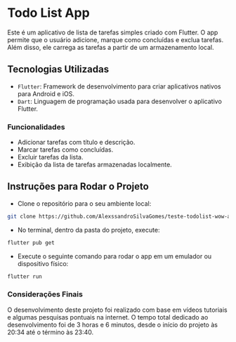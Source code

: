 # Todo List App
Este é um aplicativo de lista de tarefas simples criado com Flutter. O app permite que o usuário adicione, marque como concluídas e exclua tarefas. Além disso, ele carrega as tarefas a partir de um armazenamento local.

## Tecnologias Utilizadas
- ``Flutter``: Framework de desenvolvimento para criar aplicativos nativos para Android e iOS.
- ``Dart``: Linguagem de programação usada para desenvolver o aplicativo Flutter.

### Funcionalidades
- Adicionar tarefas com título e descrição.
- Marcar tarefas como concluídas.
- Excluir tarefas da lista.
- Exibição da lista de tarefas armazenadas localmente.

## Instruções para Rodar o Projeto
- Clone o repositório para o seu ambiente local:
``` bash
git clone https://github.com/AlexssandroSilvaGomes/teste-todolist-wow-automacao.git
```
- No terminal, dentro da pasta do projeto, execute:
```bash
flutter pub get
```
- Execute o seguinte comando para rodar o app em um emulador ou dispositivo físico:
```bash
flutter run
```

### Considerações Finais
O desenvolvimento deste projeto foi realizado com base em vídeos tutoriais e algumas pesquisas pontuais na internet. O tempo total dedicado ao desenvolvimento foi de 3 horas e 6 minutos, desde o início do projeto às 20:34 até o término às 23:40.